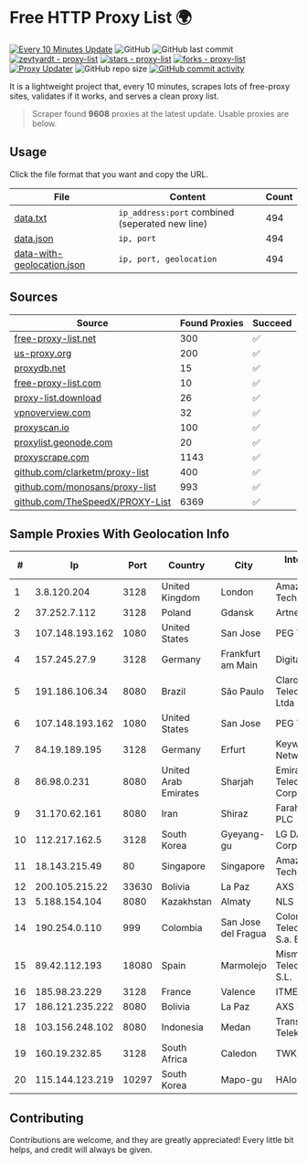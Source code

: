 
# Free HTTP Proxy List 🌍

[![Every 10 Minutes Update](https://github.com/mertguvencli/http-proxy-list/actions/workflows/main.yml/badge.svg?branch=main)](https://github.com/mertguvencli/http-proxy-list/actions/workflows/main.yml)
![GitHub](https://img.shields.io/github/license/mertguvencli/http-proxy-list)
![GitHub last commit](https://img.shields.io/github/last-commit/mertguvencli/http-proxy-list)
[![zevtyardt - proxy-list](https://img.shields.io/static/v1?label=zevtyardt&message=proxy-list&color=blue&logo=github)](https://github.com/zevtyardt/proxy-list "Go to GitHub repo")
[![stars - proxy-list](https://img.shields.io/github/stars/zevtyardt/proxy-list?style=social)](https://github.com/zevtyardt/proxy-list)
[![forks - proxy-list](https://img.shields.io/github/forks/zevtyardt/proxy-list?style=social)](https://github.com/zevtyardt/proxy-list)
[![Proxy Updater](https://github.com/zevtyardt/proxy-list/workflows/Proxy%20Updater/badge.svg)](https://github.com/zevtyardt/proxy-list/actions?query=workflow:"Proxy+Updater")
![GitHub repo size](https://img.shields.io/github/repo-size/zevtyardt/proxy-list)
[![GitHub commit activity](https://img.shields.io/github/commit-activity/m/zevtyardt/proxy-list?logo=commits)](https://github.com/zevtyardt/proxy-list/commits/main)

It is a lightweight project that, every 10 minutes, scrapes lots of free-proxy sites, validates if it works, and serves a clean proxy list.

> Scraper found **9608** proxies at the latest update. Usable proxies are below.

## Usage

Click the file format that you want and copy the URL.

|File|Content|Count|
|----|-------|-----|
|[data.txt](https://raw.githubusercontent.com/mertguvencli/http-proxy-list/main/proxy-list/data.txt)|`ip_address:port` combined (seperated new line)|494|
|[data.json](https://raw.githubusercontent.com/mertguvencli/http-proxy-list/main/proxy-list/data.json)|`ip, port`|494|
|[data-with-geolocation.json](https://raw.githubusercontent.com/mertguvencli/http-proxy-list/main/proxy-list/data-with-geolocation.json)|`ip, port, geolocation`|494|

## Sources

|Source|Found Proxies|Succeed|
|------|-------------|-------|
|[free-proxy-list.net](https://free-proxy-list.net)|300|✅|
|[us-proxy.org](https://www.us-proxy.org)|200|✅|
|[proxydb.net](http://proxydb.net)|15|✅|
|[free-proxy-list.com](https://free-proxy-list.com/?page=&port=&type%5B%5D=http&type%5B%5D=https&up_time=0&search=Search)|10|✅|
|[proxy-list.download](https://www.proxy-list.download/HTTP)|26|✅|
|[vpnoverview.com](https://vpnoverview.com/privacy/anonymous-browsing/free-proxy-servers)|32|✅|
|[proxyscan.io](https://www.proxyscan.io)|100|✅|
|[proxylist.geonode.com](https://proxylist.geonode.com/api/proxy-list?limit=300&page=1&sort_by=lastChecked&sort_type=desc&protocols=http,https)|20|✅|
|[proxyscrape.com](https://api.proxyscrape.com/v2/?request=displayproxies&protocol=http&timeout=10000&country=all&ssl=all&anonymity=all)|1143|✅|
|[github.com/clarketm/proxy-list](https://raw.githubusercontent.com/clarketm/proxy-list/master/proxy-list-raw.txt)|400|✅|
|[github.com/monosans/proxy-list](https://raw.githubusercontent.com/monosans/proxy-list/main/proxies/http.txt)|993|✅|
|[github.com/TheSpeedX/PROXY-List](https://raw.githubusercontent.com/TheSpeedX/PROXY-List/master/http.txt)|6369|✅|


## Sample Proxies With Geolocation Info

|#|Ip|Port|Country|City|Internet Service Provider|
|-|--|----|-------|----|-------------------------|
|1|3.8.120.204|3128|United Kingdom|London|Amazon Technologies Inc.|
|2|37.252.7.112|3128|Poland|Gdansk|Artnet Sp. z o.o.|
|3|107.148.193.162|1080|United States|San Jose|PEG TECH INC|
|4|157.245.27.9|3128|Germany|Frankfurt am Main|DigitalOcean, LLC|
|5|191.186.106.34|8080|Brazil|São Paulo|Claro NXT Telecomunicacoes Ltda|
|6|107.148.193.162|1080|United States|San Jose|PEG TECH INC|
|7|84.19.189.195|3128|Germany|Erfurt|Keyweb AG IP Network|
|8|86.98.0.231|8080|United Arab Emirates|Sharjah|Emirates Telecommunications Corporation|
|9|31.170.62.161|8080|Iran|Shiraz|Farahoosh Dena PLC|
|10|112.217.162.5|3128|South Korea|Gyeyang-gu|LG DACOM Corporation|
|11|18.143.215.49|80|Singapore|Singapore|Amazon Technologies Inc.|
|12|200.105.215.22|33630|Bolivia|La Paz|AXS Bolivia S. A.|
|13|5.188.154.104|8080|Kazakhstan|Almaty|NLS|
|14|190.254.0.110|999|Colombia|San Jose del Fragua|Colombia Telecomunicaciones S.a. ESP|
|15|89.42.112.193|18080|Spain|Marmolejo|Mismenet Telecomunicaciones S.L.|
|16|185.98.23.229|3128|France|Valence|ITMETRIX|
|17|186.121.235.222|8080|Bolivia|La Paz|AXS Bolivia S. A.|
|18|103.156.248.102|8080|Indonesia|Medan|Trans Media Telekomunikasi|
|19|160.19.232.85|3128|South Africa|Caledon|TWK-COMM|
|20|115.144.123.219|10297|South Korea|Mapo-gu|HAIonNet|



## Contributing

Contributions are welcome, and they are greatly appreciated! Every
little bit helps, and credit will always be given.

